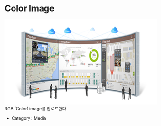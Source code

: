 # Color Image

![Media][Media-01]  
RGB (Color) image를 업로드한다.


- Category : Media

[Media-01]: ../images/media-01.png

